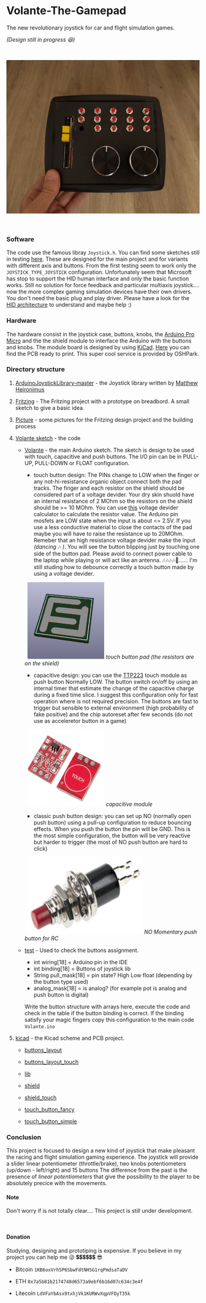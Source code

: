 # Volante-The-Gamepad
The new revolutionary joystick for car and flight simulation games.

*(Design still in progress 😆)*

&nbsp;

<p align="center">
<img src="https://github.com/mancio/Volante-The-Gamepad/blob/master/Picture/out_box.jpg" width="550" height="400" />
</p>   

&nbsp;

### Software 
The code use the famous libray ```Joystick.h```. You can find some sketches still in testing [here](https://github.com/mancio/Volante-The-Gamepad/tree/master/Volante%20sketch).
These are designed for the main project and for variants with different axis and buttons.
From the first testing seem to work only the ```JOYSTICK_TYPE_JOYSTICK``` configuration. Unfortunately seem that Microsoft has stop to support the HID human interface and only the basic function works. Still no solution for force feedback and particular multiaxis joystick.... now the more complex gaming simulation devices have their own drivers. You don't need the basic plug and play driver. Please have a look for the [HID architecture](https://docs.microsoft.com/en-us/windows-hardware/drivers/hid/) to understand and maybe help :)

### Hardware
The hardware consist in the joystick case, buttons, knobs, the [Arduino Pro Micro](https://www.sparkfun.com/products/12640) and the the shield module to interface the Arduino with the buttons and knobs. The module board is designed by using [KiCad](http://kicad-pcb.org/). [Here](https://oshpark.com/shared_projects/UvrbzbYx) you can find the PCB ready to print. This super cool service is provided by OSHPark.


### Directory structure
1. [ArduinoJoystickLibrary-master](https://github.com/mancio/Volante-The-Gamepad/tree/master/ArduinoJoystickLibrary-master) - the Joystick library written by [Matthew Heironimus](https://github.com/MHeironimus)

2. [Fritzing](https://github.com/mancio/Volante-The-Gamepad/tree/master/Fritzing) - The Fritzing project with a prototype on breadbord. A small sketch to give a basic idea.

3. [Picture](https://github.com/mancio/Volante-The-Gamepad/tree/master/Picture) - some pictures for the Fritzing design project and the building process

4. [Volante sketch](https://github.com/mancio/Volante-The-Gamepad/tree/master/Volante%20sketch) - the code
   
   - [Volante](https://github.com/mancio/Volante-The-Gamepad/blob/master/Volante%20sketch/Volante/Volante.ino) - the main Arduino sketch. The sketch is design to be used with touch, capacitive and push buttons. The I/O pin can be in PULL-UP, PULL-DOWN or FLOAT configuration. 
      - touch button design: The PINs change to LOW when the finger or any not-hi-resistance organic object connect both the pad tracks. The finger and each resistor on the shield should be considered part of a voltage devider. Your dry skin shuold have an internal resistance of 2 MOhm so the resistors on the shield should be >= 10 MOhm. You can use [this](http://www.ohmslawcalculator.com/voltage-divider-calculator) voltage devider calculator to calculate the resistor value. The Arduino pin mosfets are LOW state when the input is about <= 2.5V. If you use a less conductive material to close the contacts of the pad maybe you will have to raise the resistance up to 20MOhm. Remeber that an high resistance voltage devider make the input *(dancing* 🎶 *)*. You will see the button blipping just by touching one side of the button pad. Please avoid to connect power cable to the laptop while playing or will act like an antenna. 🎶🎶🎶🎶💩...... I'm still studing how to debounce correctly a touch button made by using a voltage devider.
      
      &nbsp;
      <img src="https://github.com/mancio/Volante-The-Gamepad/blob/master/Picture/touch_button_simple.PNG" width="200" height="200" />
      *touch button pad (the resistors are on the shield)* 
      &nbsp;
      
      - capacitive design: you can use the [TTP223](https://infusionsystems.com/support/TTP223.pdf) touch module as push button Normally LOW. The button switch on/off by using an internal timer that estimate the change of the capacitive charge during a fixed time slice. I suggest this configuration only for fast operation where is not required precision. The buttons are fast to trigger but sensible to external environment (high probability of fake positive) and the chip autoreset after few seconds (do not use as acceleretor button in a game)  
      
      &nbsp;
      <img src="https://github.com/mancio/Volante-The-Gamepad/blob/master/Picture/TTP223.PNG" width="200" height="200" />
      *capacitive module* 
      &nbsp;
      
      - classic push button design: you can set up NO (normally open push button) using a pull-up configuration to reduce bouncing effects. When you push the button the pin will be GND. This is the most simple configuration, the button will be very reactive but harder to trigger (the most of NO push button are hard to click)
      
      &nbsp;
      <img src="https://github.com/mancio/Volante-The-Gamepad/blob/master/Picture/NO_push.PNG" width="300" height="200" />
      *NO Momentary push button for RC* 
      &nbsp;
      
      
   - [test](https://github.com/mancio/Volante-The-Gamepad/blob/master/Volante%20sketch/test/test.ino) - Used to check the buttons assignment. 
   
      - int wiring[18] = Arduino pin in the IDE
      - int binding[18] = Buttons of joystick lib
      - String pull_mask[18] = pin state? High Low float (depending by the button type used)
      - analog_mask[18] = is analog? (for example pot is analog and push button is digital)
      
      Write the button structure with arrays here, execute the code and check in the table if the button binding is correct. If the binding satisfy your magic fingers copy this configuration to the main code ``Volante.ino``
      
  
  
5. [kicad](https://github.com/mancio/Volante-The-Gamepad/tree/master/kicad) - the Kicad scheme and PCB project.

   - [buttons_layout](https://github.com/mancio/Volante-The-Gamepad/tree/master/kicad/buttons_layout)
   
   - [buttons_layout_touch](https://github.com/mancio/Volante-The-Gamepad/tree/master/kicad/buttons_layout_touch)
   
   - [lib](https://github.com/mancio/Volante-The-Gamepad/tree/master/kicad/lib)
   
   - [shield](https://github.com/mancio/Volante-The-Gamepad/tree/master/kicad/shield)
   
   - [shield_touch](https://github.com/mancio/Volante-The-Gamepad/tree/master/kicad/shield_touch)
   
   - [touch_button_fancy](https://github.com/mancio/Volante-The-Gamepad/tree/master/kicad/touch_button_fancy)
   
   - [touch_button_simple](https://github.com/mancio/Volante-The-Gamepad/tree/master/kicad/touch_button_simple)

### Conclusion
This project is focused to design a new kind of joystick that make pleasant the racing and flight simulation gaming experience.
The joystick will provide a slider linear potentiometer (throttle/brake), two knobs potentiometers (up/down - left/right) and 15 buttons
The difference from the past is the presence of _linear potentiometers_ that give the possibility to the player to be absolutely precice with the movements.

#### Note
Don't worry if is not totally clear.... This project is still under development.

&nbsp;

#### Donation

Studying, designing and prototiping is expensive. If you believe in my project you can help me 😜 💲💲💲💲💲💲 😎

   - Bitcoin ```1KB6oxVrh5P6SbwFdtNHSG1rqPmdsaTaDV```

   - ETH ```0x7a5b81b2174748d6573a9ebf6b16d07c634c3e4f```

   - Litecoin ```LdVFaYbAsx9txhjVk1KURWvXqpVFDyT35k```

